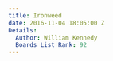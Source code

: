 ```yaml
---
title: Ironweed
date: 2016-11-04 18:05:00 Z
Details:
  Author: William Kennedy
  Boards List Rank: 92
---
```


